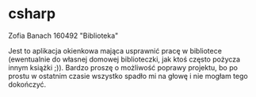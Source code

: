 # csharp
Zofia Banach 160492 "Biblioteka"

Jest to aplikacja okienkowa mająca usprawnić pracę w bibliotece (ewentualnie do własnej domowej biblioteczki, 
jak ktoś często pożycza innym książki ;)).
Bardzo proszę o możliwość poprawy projektu, bo po prostu w ostatnim czasie wszystko spadło mi na głowę i nie mogłam tego dokończyć.

